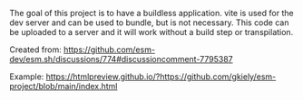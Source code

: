 The goal of this project is to have a buildless application.
vite is used for the dev server and can be used to bundle, but is not necessary.
This code can be uploaded to a server and it will work without a build step or transpilation.

Created from:
https://github.com/esm-dev/esm.sh/discussions/774#discussioncomment-7795387

Example:
https://htmlpreview.github.io/?https://github.com/gkiely/esm-project/blob/main/index.html

